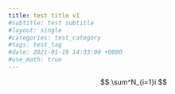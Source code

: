 ```yaml
---
title: test title v1
#subtitle: test subtitle
#layout: single
#categories: test_category
#tags: test_tag
#date: 2021-01-19 14:33:00 +0000
#use_math: true
---
```


$$ \sum^N_{i=1}i $$
